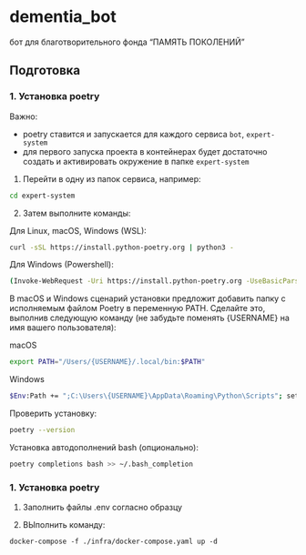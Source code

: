 # dementia_bot
бот для благотворительного фонда “ПАМЯТЬ ПОКОЛЕНИЙ”

## Подготовка

### 1. Установка poetry
Важно:
- poetry ставится и запускается для каждого сервиса `bot`, `expert-system`
- для первого запуска проекта в контейнерах будет достаточно создать и активировать окружение в папке `expert-system`

1. Перейти в одну из папок сервиса, например:
```bash
cd expert-system
```
2. Затем выполните команды:

Для Linux, macOS, Windows (WSL):
```bash
curl -sSL https://install.python-poetry.org | python3 -
```
Для Windows (Powershell):
```bash
(Invoke-WebRequest -Uri https://install.python-poetry.org -UseBasicParsing).Content | py -
```
В macOS и Windows сценарий установки предложит добавить папку с исполняемым файлом Poetry в переменную PATH. Сделайте это, выполнив следующую команду (не забудьте поменять {USERNAME} на имя вашего пользователя):

macOS
```bash
export PATH="/Users/{USERNAME}/.local/bin:$PATH"
```
Windows
```bash
$Env:Path += ";C:\Users\{USERNAME}\AppData\Roaming\Python\Scripts"; setx PATH "$Env:Path"
```
Проверить установку:
```bash
poetry --version
```
Установка автодополнений bash (опционально):
```bash
poetry completions bash >> ~/.bash_completion
```
### 1. Установка poetry
1. Заполнить файлы .env согласно образцу

2. ВЫполнить команду:

```
docker-compose -f ./infra/docker-compose.yaml up -d
```